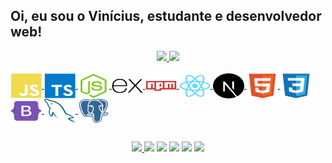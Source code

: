 ## Oi, eu sou o Vinícius, estudante e desenvolvedor web!
<div align="center">
  <a href="https://github.com/volinha">
  <img height="180em" src="https://github-readme-stats.vercel.app/api?username=volinha&show_icons=true&theme=dracula&include_all_commits=true&count_private=true"/>
  <img height="180em" src="https://github-readme-stats.vercel.app/api/top-langs/?username=volinha&layout=compact&langs_count=7&theme=dracula"/>
</div>
  
  <div style="display: inline" align="center"><br>
    <img align="center" alt="Vola-Js" height="40" width="50" src="https://raw.githubusercontent.com/devicons/devicon/master/icons/javascript/javascript-plain.svg">
    <img align="center" alt="Vola-Ts" height="40" width="50" src="https://raw.githubusercontent.com/devicons/devicon/master/icons/typescript/typescript-plain.svg">
    <img align="center" alt="Vola-Node" height="40" width="50" src="https://raw.githubusercontent.com/devicons/devicon/master/icons/nodejs/nodejs-plain.svg">
    <img align="center" alt="Vola-express" height="40" width="50" src="https://raw.githubusercontent.com/devicons/devicon/master/icons/express/express-original.svg">
    <img align="center" alt="Vola-npm" height="40" width="50" src="https://raw.githubusercontent.com/devicons/devicon/master/icons/npm/npm-original-wordmark.svg">
    <img align="center" alt="Vola-React" height="40" width="50" src="https://raw.githubusercontent.com/devicons/devicon/master/icons/react/react-original.svg">
    <img align="center" alt="Vola-next" height="40" width="50" src="https://raw.githubusercontent.com/devicons/devicon/master/icons/nextjs/nextjs-original.svg">
    <img align="center" alt="Vola-HTML" height="40" width="50" src="https://raw.githubusercontent.com/devicons/devicon/master/icons/html5/html5-original.svg">
    <img align="center" alt="Vola-CSS" height="40" width="50" src="https://raw.githubusercontent.com/devicons/devicon/master/icons/css3/css3-original.svg">
    <img align="center" alt="Vola-bootstrap" height="40" width="50" src="https://raw.githubusercontent.com/devicons/devicon/master/icons/bootstrap/bootstrap-plain.svg">
    <img align="center" alt="Vola-mysql" height="40" width="50" src="https://raw.githubusercontent.com/devicons/devicon/master/icons/mysql/mysql-plain.svg">
    <img align="center" alt="Vola-postgres" height="40" width="50" src="https://raw.githubusercontent.com/devicons/devicon/master/icons/postgresql/postgresql-plain.svg">
  </div>
  
 ##
  
  

  
 ##
  
<div align="center">
  <a href="https://facebook.com/viniciusfvb" target="_blank"><img src = "https://img.shields.io/badge/facebook-%231877F2.svg?&style=for-the-badge&logo=facebook&logoColor=white">
  <a href="https://instagram.com/volafernandes" target="_blank"><img src="https://img.shields.io/badge/-Instagram-%23E4405F?style=for-the-badge&logo=instagram&logoColor=white" target="_blank"></a>
  <a href="https://twitter.com/volafernandes" target="_blank"><img src="https://img.shields.io/badge/twitter-%231DA1F2.svg?&style=for-the-badge&logo=twitter&logoColor=white" /></a>
 	<a href="https://www.twitch.tv/volinha" target="_blank"><img src="https://img.shields.io/badge/Twitch-9146FF?style=for-the-badge&logo=twitch&logoColor=white" target="_blank"></a>
  <a href = "mailto:viniciusfernandesdev@gmail.com"><img src="https://img.shields.io/badge/-Gmail-%23333?style=for-the-badge&logo=gmail&logoColor=white" target="_blank"></a>
  <a href="https://www.linkedin.com/in/viniciusfernandesdev" target="_blank"><img src="https://img.shields.io/badge/-LinkedIn-%230077B5?style=for-the-badge&logo=linkedin&logoColor=white" target="_blank"></a> 
